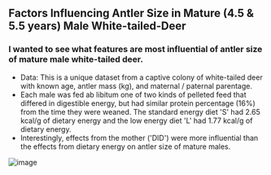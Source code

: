 ## Factors Influencing Antler Size in Mature (4.5 & 5.5 years) Male White-tailed-Deer
### I wanted to see what features are most influential of antler size of mature male white-tailed deer.
* Data: This is a unique dataset from a captive colony of white-tailed deer with known age, antler mass (kg), and maternal / paternal parentage.
* Each male was fed ab libitum one of two kinds of pelleted feed that differed in digestible energy, but had similar protein percentage (16%) from the time they were weaned. The standard energy diet 'S' had 2.65 kcal/g of dietary energy and the low energy diet 'L' had 1.77 kcal/g of dietary energy.
* Interestingly, effects from the mother ('DID') were more influential than the effects from dietary energy on antler size of mature males.

![image](https://user-images.githubusercontent.com/95881308/160259194-52f40fd6-d8a8-4190-9eaa-af6114c4dc45.png)
